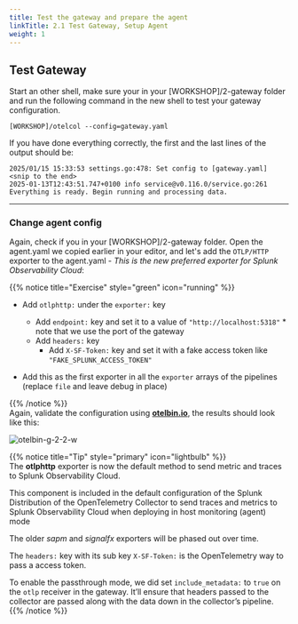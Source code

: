 ```yaml
---
title: Test the gateway and prepare the agent  
linkTitle: 2.1 Test Gateway, Setup Agent 
weight: 1
---
```


## Test Gateway

Start an other shell, make sure your in your [WORKSHOP]/2-gateway folder and run the following command in the new shell to test your gateway configuration.

```text
[WORKSHOP]/otelcol --config=gateway.yaml
```

If you have done everything correctly, the first and the last lines of the output should be:

```text
2025/01/15 15:33:53 settings.go:478: Set config to [gateway.yaml]
<snip to the end>
2025-01-13T12:43:51.747+0100 info service@v0.116.0/service.go:261 Everything is ready. Begin running and processing data.
```

---

### Change agent config

Again, check if you in your [WORKSHOP]/2-gateway folder.  Open the agent.yaml we copied earlier in your editor, and let's add the `OTLP/HTTP` exporter to the agent.yaml - *This is the new preferred exporter for Splunk Observability Cloud*:

{{% notice title="Exercise" style="green" icon="running" %}}

- Add `otlphttp:` under the `exporter:` key
  - Add `endpoint:` key and set it to a value of `"http://localhost:5318"`   *  note that we use the port of the gateway
  - Add `headers:` key
    - Add `X-SF-Token:` key and set it with a fake access token like `"FAKE_SPLUNK_ACCESS_TOKEN"`  

- Add this as the first exporter in all the `exporter` arrays of the pipelines (replace `file` and leave debug in place)

{{% /notice %}}  
Again, validate the configuration using **[otelbin.io](https://www.otelbin.io/)**, the results should look like this:

![otelbin-g-2-2-w](../../images/gateway-2-2w.png)

{{% notice title="Tip" style="primary"  icon="lightbulb" %}}  
The **otlphttp** exporter is now the default method to send metric and traces to Splunk Observability Cloud.

This component is included in the default configuration of the Splunk Distribution of the OpenTelemetry Collector to send traces and metrics to Splunk Observability Cloud when deploying in host monitoring (agent) mode

The older *sapm* and *signalfx* exporters will be phased out over time.

The `headers:` key with its sub key `X-SF-Token:` is the OpenTelemetry way to pass a access token.

To enable the passthrough mode, we did set `include_metadata:` to `true` on the `otlp` receiver in the gateway. It’ll ensure that headers passed to the collector are passed along with the data down in the collector’s pipeline.
{{% /notice %}}
